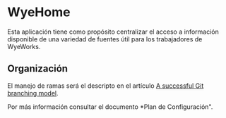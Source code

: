 # WyeHome

Esta aplicación tiene como propósito centralizar el acceso a información disponible de una variedad de fuentes útil para los trabajadores de WyeWorks.

## Organización

El manejo de ramas será el descripto en el artículo [A successful Git branching model](https://nvie.com/posts/a-successful-git-branching-model/).

Por más información consultar el documento *Plan de Configuración".

